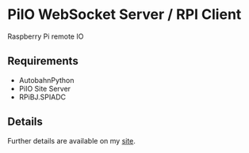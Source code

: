 PiIO WebSocket Server / RPI Client
============

Raspberry Pi remote IO

## Requirements
*  AutobahnPython
*  PiIO Site Server
*  RPiBJ.SPIADC

## Details
Further details are available on my [site](http://blaisejarrett.com/projects/piio/).

